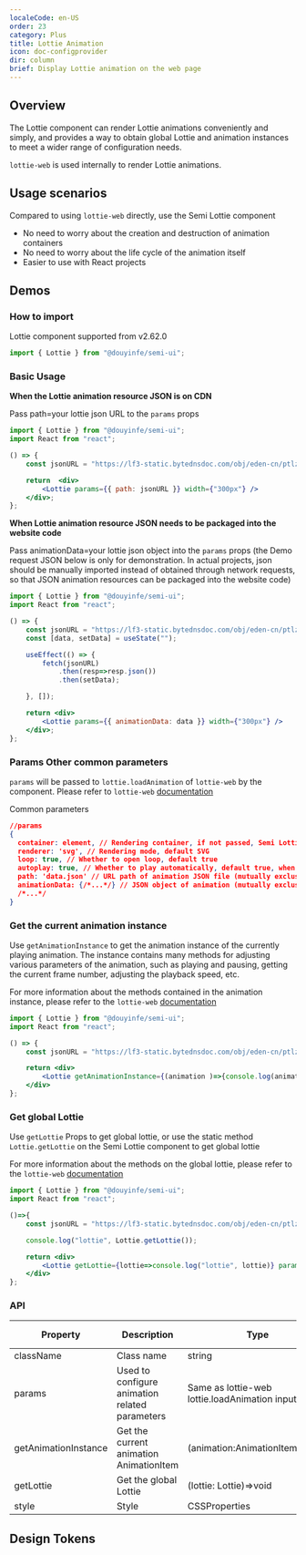 ```yaml
---
localeCode: en-US
order: 23
category: Plus
title: Lottie Animation
icon: doc-configprovider
dir: column
brief: Display Lottie animation on the web page
---
```


## Overview

The Lottie component can render Lottie animations conveniently and simply, and provides a way to obtain global Lottie and animation instances to meet a wider range of configuration needs.

`lottie-web` is used internally to render Lottie animations.

## Usage scenarios

Compared to using `lottie-web` directly, use the Semi Lottie component

- No need to worry about the creation and destruction of animation containers
- No need to worry about the life cycle of the animation itself
- Easier to use with React projects

## Demos

### How to import

Lottie component supported from v2.62.0

```jsx
import { Lottie } from "@douyinfe/semi-ui";
```



### Basic Usage

**When the Lottie animation resource JSON is on CDN**

Pass path=your lottie json URL to the `params` props



```jsx live=true
import { Lottie } from "@douyinfe/semi-ui";
import React from "react";

() => {
    const jsonURL = "https://lf3-static.bytednsdoc.com/obj/eden-cn/ptlz_zlp/ljhwZthlaukjlkulzlp/root-web-sites/lottie_demo.json";

    return  <div>
        <Lottie params={{ path: jsonURL }} width={"300px"} />
    </div>;
};

```


**When Lottie animation resource JSON needs to be packaged into the website code**

Pass animationData=your lottie json object into the `params` props (the Demo request JSON below is only for demonstration. In actual projects, json should be manually imported instead of obtained through network requests, so that JSON animation resources can be packaged into the website code)

```jsx live=true
import { Lottie } from "@douyinfe/semi-ui";
import React from "react";

() => {
    const jsonURL = "https://lf3-static.bytednsdoc.com/obj/eden-cn/ptlz_zlp/ljhwZthlaukjlkulzlp/root-web-sites/lottie_demo.json";
    const [data, setData] = useState("");

    useEffect(() => {
        fetch(jsonURL)
            .then(resp=>resp.json())
            .then(setData);

    }, []);

    return <div>
        <Lottie params={{ animationData: data }} width={"300px"} />
    </div>;
};

```

### Params Other common parameters

`params` will be passed to `lottie.loadAnimation` of `lottie-web` by the component. Please refer to `lottie-web` [documentation](https://github.com/airbnb/lottie-web?tab=readme-ov-file#usage)

Common parameters

```json
//params
{
  container: element, // Rendering container, if not passed, Semi Lottie component will automatically configure and generate
  renderer: 'svg', // Rendering mode, default SVG
  loop: true, // Whether to open loop, default true
  autoplay: true, // Whether to play automatically, default true, when set to false, you need to manually play through the play method on the animation instance
  path: 'data.json' // URL path of animation JSON file (mutually exclusive with animationData)
  animationData: {/*...*/} // JSON object of animation (mutually exclusive with animationData)
  /*...*/
}
```


### Get the current animation instance

Use `getAnimationInstance` to get the animation instance of the currently playing animation. The instance contains many methods for adjusting various parameters of the animation, such as playing and pausing, getting the current frame number, adjusting the playback speed, etc.

For more information about the methods contained in the animation instance, please refer to the `lottie-web` [documentation](https://github.com/airbnb/lottie-web?tab=readme-ov-file#usage)

```jsx live=true
import { Lottie } from "@douyinfe/semi-ui";
import React from "react";

() => {
    const jsonURL = "https://lf3-static.bytednsdoc.com/obj/eden-cn/ptlz_zlp/ljhwZthlaukjlkulzlp/root-web-sites/lottie_demo.json";

    return <div>
        <Lottie getAnimationInstance={(animation )=>{console.log(animation);}} params={{ path: jsonURL }} width={"300px"} />;
    </div>
};
```

### Get global Lottie

Use `getLottie` Props to get global lottie, or use the static method `Lottie.getLottie` on the Semi Lottie component to get global lottie

For more information about the methods on the global lottie, please refer to the `lottie-web` [documentation](https://github.com/airbnb/lottie-web?tab=readme-ov-file#usage)

```jsx live=true
import { Lottie } from "@douyinfe/semi-ui";
import React from "react";

()=>{
    const jsonURL = "https://lf3-static.bytednsdoc.com/obj/eden-cn/ptlz_zlp/ljhwZthlaukjlkulzlp/root-web-sites/lottie_demo.json";

    console.log("lottie", Lottie.getLottie());

    return <div>
        <Lottie getLottie={lottie=>console.log("lottie", lottie)} params={{ path: jsonURL }} width={"300px"} />;
    </div>
};

```



### API

| Property | Description | Type | Default value |
|-----------|----------------------|--------------------------------------|-----|
| className | Class name | string | - |
| params | Used to configure animation related parameters | Same as lottie-web lottie.loadAnimation input | - |
| getAnimationInstance | Get the current animation AnimationItem | (animation:AnimationItem)=>void | - |
| getLottie | Get the global Lottie | (lottie: Lottie)=>void | - |
| style | Style | CSSProperties | - |

## Design Tokens

<DesignToken/>





